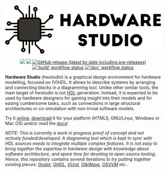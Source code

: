 <p align="center">
  <a title="HTML5 deployment" href="https://umarcor.github.io/hwstudio"><img width="550px" src="img/banner.png"/></a>
</p>

<p align="center">
  <a title="Site" href="https://umarcor.github.io/hwstudio"><img src="https://img.shields.io/website.svg?label=umarcor.github.io%2Fhwstudio&longCache=true&style=flat-square&url=http%3A%2F%2Fumarcor.github.io%2Fhwstudio%2Findex.html&logo=HTML5&logoColor=fff"></a><!--
  -->
  <a title="Doc" href="https://umarcor.github.io/hwstudio/doc"><img src="https://img.shields.io/website.svg?label=Doc&longCache=true&style=flat-square&url=http%3A%2F%2Fumarcor.github.io%2Fhwstudio%2Fdoc%2Findex.html&logo=Asciidoctor&logoColor=fff"></a><!--
  -->
  <a title="Releases" href="https://github.com/umarcor/hwstudio/releases"><img alt="GitHub release (latest by date including pre-releases)" src="https://img.shields.io/github/v/release/umarcor/hwstudio?include_prereleases&longCache=true&style=flat-square&label=Releases&logo=github&color=informational"></a><!--
  -->
  <a title="'build' workflow status" href="https://github.com/umarcor/hwstudio/actions?query=workflow%3Abuild"><img alt="'build' workflow status" src="https://img.shields.io/github/workflow/status/umarcor/hwstudio/build?longCache=true&style=flat-square&label=build&logo=Github%20Actions&logoColor=fff"></a><!--
  -->
  <a title="'doc' workflow status" href="https://github.com/umarcor/hwstudio/actions?query=workflow%3Adoc"><img alt="'doc' workflow status" src="https://img.shields.io/github/workflow/status/umarcor/hwstudio/doc?longCache=true&style=flat-square&label=doc&logo=Github%20Actions&logoColor=fff"></a><!--
  -->
</p>

**Hardware Studio** (*hwstudio*) is a graphical design environment for hardware modelling, focused on (V)HDL. It allows to describe systems by arranging and connecting blocks in a diagramming tool. Unlike other similar tools, the main target of *hwstudio* is not [HDL](https://en.wikipedia.org/wiki/Hardware_description_language) generation. Instead, it is expected to be used by hardware designers for gaining insight into their models and for easing cumbersome tasks, such as connections in large structural architectures or co-simulation with non-trivial software models.

Try it [online](https://umarcor.github.io/hwstudio/), [download](https://github.com/umarcor/hwstudio/releases/tag/nightly) it for your platform (HTML5, GNU/Linux, Windows or Mac OS) and/or read the [docs](https://umarcor.github.io/hwstudio/doc)!


*NOTE: This is currently a work in progress proof of concept and not actively funded/developed. A diagraming tool which is kept in sync with HDL sources needs to integrate multiple complex features. It is not easy to bring together the expertise in hardware design with knowledge about software architecture, and spare time for devoting to open source tooling. Hence, this repository contains several iterations to try putting together existing pieces: [Godot](https://godotengine.org/), [GHDL](https://github.com/ghdl/ghdl), [VUnit](https://github.com/VUnit/vunit), [GtkWave](http://gtkwave.sourceforge.net/), [OSVVM](https://github.com/OSVVM/OSVVM) etc.*.
